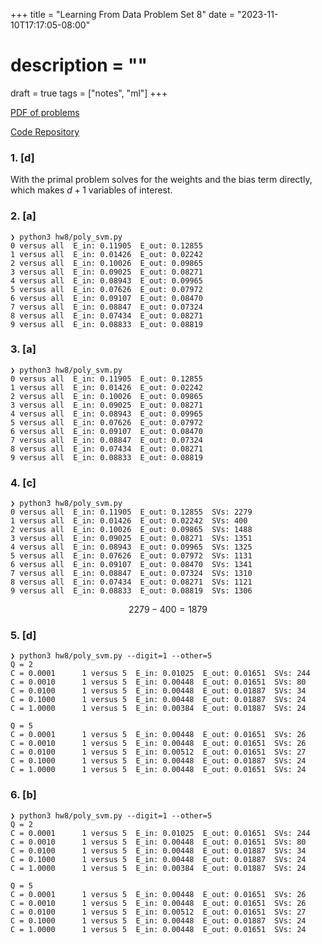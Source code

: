 +++
title = "Learning From Data Problem Set 8"
date = "2023-11-10T17:17:05-08:00"
# description = ""

draft = true
tags = ["notes", "ml"]
+++

[PDF of problems](https://work.caltech.edu/homework/hw8.pdf)

[Code Repository](https://github.com/lienzhuzhu/lfd)


<h3>
1. [d]
</h3>

With the primal problem solves for the weights and the bias term directly, which makes $d+1$ variables of interest.


<h3>
2. [a]
</h3>

```
❯ python3 hw8/poly_svm.py
0 versus all  E_in: 0.11905  E_out: 0.12855
1 versus all  E_in: 0.01426  E_out: 0.02242
2 versus all  E_in: 0.10026  E_out: 0.09865
3 versus all  E_in: 0.09025  E_out: 0.08271
4 versus all  E_in: 0.08943  E_out: 0.09965
5 versus all  E_in: 0.07626  E_out: 0.07972
6 versus all  E_in: 0.09107  E_out: 0.08470
7 versus all  E_in: 0.08847  E_out: 0.07324
8 versus all  E_in: 0.07434  E_out: 0.08271
9 versus all  E_in: 0.08833  E_out: 0.08819
```


<h3>
3. [a]
</h3>

```
❯ python3 hw8/poly_svm.py
0 versus all  E_in: 0.11905  E_out: 0.12855
1 versus all  E_in: 0.01426  E_out: 0.02242
2 versus all  E_in: 0.10026  E_out: 0.09865
3 versus all  E_in: 0.09025  E_out: 0.08271
4 versus all  E_in: 0.08943  E_out: 0.09965
5 versus all  E_in: 0.07626  E_out: 0.07972
6 versus all  E_in: 0.09107  E_out: 0.08470
7 versus all  E_in: 0.08847  E_out: 0.07324
8 versus all  E_in: 0.07434  E_out: 0.08271
9 versus all  E_in: 0.08833  E_out: 0.08819
```


<h3>
4. [c]
</h3>

```
❯ python3 hw8/poly_svm.py
0 versus all  E_in: 0.11905  E_out: 0.12855  SVs: 2279
1 versus all  E_in: 0.01426  E_out: 0.02242  SVs: 400
2 versus all  E_in: 0.10026  E_out: 0.09865  SVs: 1488
3 versus all  E_in: 0.09025  E_out: 0.08271  SVs: 1351
4 versus all  E_in: 0.08943  E_out: 0.09965  SVs: 1325
5 versus all  E_in: 0.07626  E_out: 0.07972  SVs: 1131
6 versus all  E_in: 0.09107  E_out: 0.08470  SVs: 1341
7 versus all  E_in: 0.08847  E_out: 0.07324  SVs: 1310
8 versus all  E_in: 0.07434  E_out: 0.08271  SVs: 1121
9 versus all  E_in: 0.08833  E_out: 0.08819  SVs: 1306
```

$$
2279 - 400 = 1879
$$


<h3>
5. [d]
</h3>

```
❯ python3 hw8/poly_svm.py --digit=1 --other=5
Q = 2
C = 0.0001      1 versus 5  E_in: 0.01025  E_out: 0.01651  SVs: 244
C = 0.0010      1 versus 5  E_in: 0.00448  E_out: 0.01651  SVs: 80
C = 0.0100      1 versus 5  E_in: 0.00448  E_out: 0.01887  SVs: 34
C = 0.1000      1 versus 5  E_in: 0.00448  E_out: 0.01887  SVs: 24
C = 1.0000      1 versus 5  E_in: 0.00384  E_out: 0.01887  SVs: 24

Q = 5
C = 0.0001      1 versus 5  E_in: 0.00448  E_out: 0.01651  SVs: 26
C = 0.0010      1 versus 5  E_in: 0.00448  E_out: 0.01651  SVs: 26
C = 0.0100      1 versus 5  E_in: 0.00512  E_out: 0.01651  SVs: 27
C = 0.1000      1 versus 5  E_in: 0.00448  E_out: 0.01887  SVs: 24
C = 1.0000      1 versus 5  E_in: 0.00448  E_out: 0.01651  SVs: 24
```


<h3>
6. [b]
</h3>

```
❯ python3 hw8/poly_svm.py --digit=1 --other=5
Q = 2
C = 0.0001      1 versus 5  E_in: 0.01025  E_out: 0.01651  SVs: 244
C = 0.0010      1 versus 5  E_in: 0.00448  E_out: 0.01651  SVs: 80
C = 0.0100      1 versus 5  E_in: 0.00448  E_out: 0.01887  SVs: 34
C = 0.1000      1 versus 5  E_in: 0.00448  E_out: 0.01887  SVs: 24
C = 1.0000      1 versus 5  E_in: 0.00384  E_out: 0.01887  SVs: 24

Q = 5
C = 0.0001      1 versus 5  E_in: 0.00448  E_out: 0.01651  SVs: 26
C = 0.0010      1 versus 5  E_in: 0.00448  E_out: 0.01651  SVs: 26
C = 0.0100      1 versus 5  E_in: 0.00512  E_out: 0.01651  SVs: 27
C = 0.1000      1 versus 5  E_in: 0.00448  E_out: 0.01887  SVs: 24
C = 1.0000      1 versus 5  E_in: 0.00448  E_out: 0.01651  SVs: 24
```
